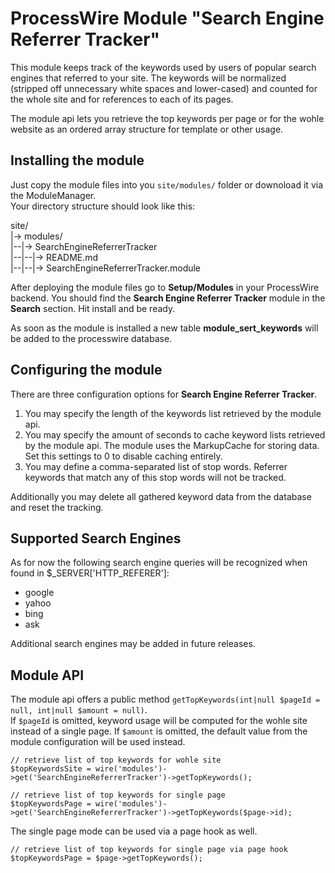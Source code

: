 # ProcessWire Module "Search Engine Referrer Tracker" #

This module keeps track of the keywords used by users of popular search engines that referred to your site. The keywords will be normalized (stripped off unnecessary white spaces and lower-cased) and counted for the whole site and for references to each of its pages.

The module api lets you retrieve the top keywords per page or for the wohle website as an ordered array structure for template or other usage.

## Installing the module ##

Just copy the module files into you `site/modules/` folder or downoload it via the ModuleManager.  
Your directory structure should look like this:  

site/  
|-> modules/  
|--|-> SearchEngineReferrerTracker  
|--|--|-> README.md  
|--|--|-> SearchEngineReferrerTracker.module  
 
After deploying the module files go to **Setup/Modules** in your ProcessWire backend. You should find the **Search Engine Referrer Tracker** module in the **Search** section. Hit install and be ready.

As soon as the module is installed a new table **module_sert_keywords** will be added to the processwire database.

## Configuring the module ##

There are three configuration options for **Search Engine Referrer Tracker**.

1. You may specify the length of the keywords list retrieved by the module api.
2. You may specify the amount of seconds to cache keyword lists retrieved by the module api. The module uses the MarkupCache for storing data. Set this settings to 0 to disable caching entirely. 
3. You may define a comma-separated list of stop words. Referrer keywords that match any of this stop words will not be tracked.

Additionally you may delete all gathered keyword data from the database and reset the tracking.

## Supported Search Engines ##

As for now the following search engine queries will be recognized when found in $_SERVER['HTTP_REFERER']:

- google
- yahoo
- bing
- ask

Additional search engines may be added in future releases.

## Module API ##

The module api offers a public method `getTopKeywords(int|null $pageId = null, int|null $amount = null)`.  
If `$pageId` is omitted, keyword usage will be computed for the wohle site instead of a single page. If `$amount` is omitted, the default value from the module configuration will be used instead.

	// retrieve list of top keywords for wohle site
	$topKeywordsSite = wire('modules')->get('SearchEngineReferrerTracker')->getTopKeywords();

	// retrieve list of top keywords for single page
	$topKeywordsPage = wire('modules')->get('SearchEngineReferrerTracker')->getTopKeywords($page->id);

The single page mode can be used via a page hook as well.

	// retrieve list of top keywords for single page via page hook
	$topKeywordsPage = $page->getTopKeywords();